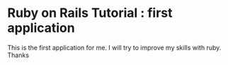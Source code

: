 # Ruby on Rails Tutorial : first application

This is the first application for me. I will try to improve my skills with ruby.
Thanks
